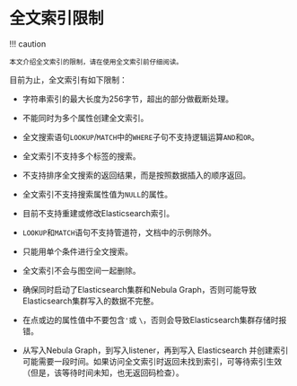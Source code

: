 # 全文索引限制

!!! caution

    本文介绍全文索引的限制，请在使用全文索引前仔细阅读。

目前为止，全文索引有如下限制：

- 字符串索引的最大长度为256字节，超出的部分做截断处理。

- 不能同时为多个属性创建全文索引。

- 全文搜索语句`LOOKUP`/`MATCH`中的`WHERE`子句不支持逻辑运算`AND`和`OR`。

- 全文索引不支持多个标签的搜索。

- 不支持排序全文搜索的返回结果，而是按照数据插入的顺序返回。

- 全文索引不支持搜索属性值为`NULL`的属性。

- 目前不支持重建或修改Elasticsearch索引。

- `LOOKUP`和`MATCH`语句不支持管道符，文档中的示例除外。

- 只能用单个条件进行全文搜索。

- 全文索引不会与图空间一起删除。

- 确保同时启动了Elasticsearch集群和Nebula Graph，否则可能导致Elasticsearch集群写入的数据不完整。

- 在点或边的属性值中不要包含`'`或 `\`，否则会导致Elasticsearch集群存储时报错。

- 从写入Nebula Graph，到写入listener，再到写入 Elasticsearch 并创建索引可能需要一段时间。如果访问全文索引时返回未找到索引，可等待索引生效（但是，该等待时间未知，也无返回码检查）。
